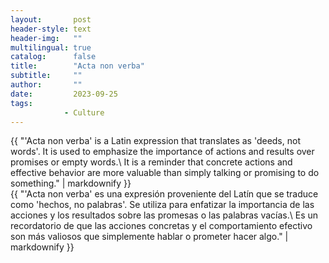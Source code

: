 ```yaml
---
layout:       post
header-style: text
header-img:   ""
multilingual: true
catalog:      false
title:        "Acta non verba"
subtitle:     ""
author:       ""
date:         2023-09-25 
tags:
            - Culture
---
```


<div class="en post-container">
    {{ "'Acta non verba' is a Latin expression that translates as 'deeds, not words'. It is used to emphasize the importance of actions and results over promises or empty words.\
    It is a reminder that concrete actions and effective behavior are more valuable than simply talking or promising to do something." | markdownify }}
</div>

<div class="es post-container">
    {{ "'Acta non verba' es una expresión proveniente del Latín que se traduce como 'hechos, no palabras'. Se utiliza para enfatizar la importancia de las acciones y los resultados sobre las promesas o las palabras vacías.\
    Es un recordatorio de que las acciones concretas y el comportamiento efectivo son más valiosos que simplemente hablar o prometer hacer algo." | markdownify }}
</div>
